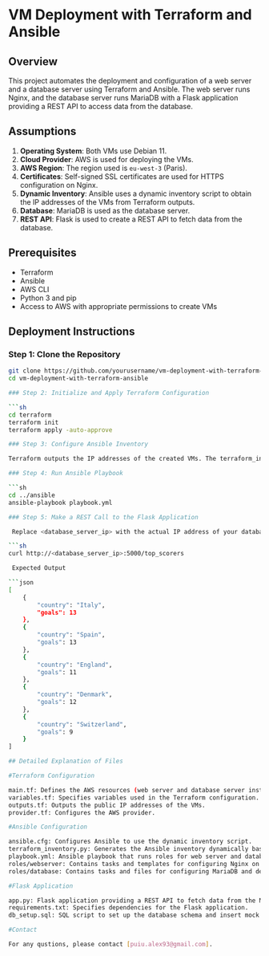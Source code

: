 # VM Deployment with Terraform and Ansible

## Overview

This project automates the deployment and configuration of a web server and a database server using Terraform and Ansible. The web server runs Nginx, and the database server runs MariaDB with a Flask application providing a REST API to access data from the database.

## Assumptions

1. **Operating System**: Both VMs use Debian 11.
2. **Cloud Provider**: AWS is used for deploying the VMs.
3. **AWS Region**: The region used is `eu-west-3` (Paris).
4. **Certificates**: Self-signed SSL certificates are used for HTTPS configuration on Nginx.
5. **Dynamic Inventory**: Ansible uses a dynamic inventory script to obtain the IP addresses of the VMs from Terraform outputs.
6. **Database**: MariaDB is used as the database server.
7. **REST API**: Flask is used to create a REST API to fetch data from the database.

## Prerequisites

- Terraform
- Ansible
- AWS CLI
- Python 3 and pip
- Access to AWS with appropriate permissions to create VMs


## Deployment Instructions

### Step 1: Clone the Repository

```sh
git clone https://github.com/yourusername/vm-deployment-with-terraform-ansible.git
cd vm-deployment-with-terraform-ansible

### Step 2: Initialize and Apply Terraform Configuration

```sh
cd terraform
terraform init
terraform apply -auto-approve

### Step 3: Configure Ansible Inventory

Terraform outputs the IP addresses of the created VMs. The terraform_inventory.py script dynamically generates the Ansible inventory based on these outputs.

### Step 4: Run Ansible Playbook

```sh
cd ../ansible
ansible-playbook playbook.yml

### Step 5: Make a REST Call to the Flask Application

 Replace <database_server_ip> with the actual IP address of your database server

```sh
curl http://<database_server_ip>:5000/top_scorers

 Expected Output

```json
[
    {
        "country": "Italy",
        "goals": 13
    },
    {
        "country": "Spain",
        "goals": 13
    },
    {
        "country": "England",
        "goals": 11
    },
    {
        "country": "Denmark",
        "goals": 12
    },
    {
        "country": "Switzerland",
        "goals": 9
    }
]

## Detailed Explanation of Files

#Terraform Configuration

main.tf: Defines the AWS resources (web server and database server instances).
variables.tf: Specifies variables used in the Terraform configuration.
outputs.tf: Outputs the public IP addresses of the VMs.
provider.tf: Configures the AWS provider.

#Ansible Configuration

ansible.cfg: Configures Ansible to use the dynamic inventory script.
terraform_inventory.py: Generates the Ansible inventory dynamically based on Terraform outputs.
playbook.yml: Ansible playbook that runs roles for web server and database server configurations.
roles/webserver: Contains tasks and templates for configuring Nginx on the web server.
roles/database: Contains tasks and files for configuring MariaDB and deploying the Flask application.

#Flask Application

app.py: Flask application providing a REST API to fetch data from the MariaDB database.
requirements.txt: Specifies dependencies for the Flask application.
db_setup.sql: SQL script to set up the database schema and insert mock data.

#Contact

For any qustions, please contact [puiu.alex93@gmail.com].
